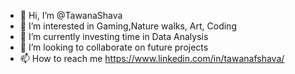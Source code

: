 - 👋 Hi, I’m @TawanaShava
- 👀 I’m interested in Gaming,Nature walks, Art, Coding
- 🌱 I’m currently investing time in Data Analysis
- 💞️ I’m looking to collaborate on future projects
- 📫 How to reach me https://www.linkedin.com/in/tawanafshava/

<!---
TawanaShava/TawanaShava is a ✨ special ✨ repository because its `README.md` (this file) appears on your GitHub profile.
You can click the Preview link to take a look at your changes.
--->
